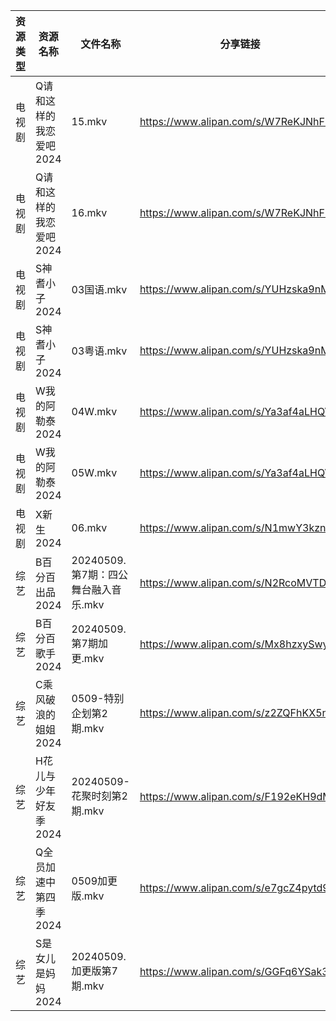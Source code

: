 | 资源类型 | 资源名称           | 文件名称                      | 分享链接                                 | 更新时间                |
| ---- | -------------- | ------------------------- | ------------------------------------ | ------------------- |
| 电视剧  | Q请和这样的我恋爱吧2024 | 15.mkv                    | https://www.alipan.com/s/W7ReKJNhFKS | 2024-05-09 09:16:05 |
| 电视剧  | Q请和这样的我恋爱吧2024 | 16.mkv                    | https://www.alipan.com/s/W7ReKJNhFKS | 2024-05-09 09:16:05 |
| 电视剧  | S神耆小子2024      | 03国语.mkv                  | https://www.alipan.com/s/YUHzska9nMA | 2024-05-09 09:16:08 |
| 电视剧  | S神耆小子2024      | 03粤语.mkv                  | https://www.alipan.com/s/YUHzska9nMA | 2024-05-09 09:16:08 |
| 电视剧  | W我的阿勒泰2024     | 04W.mkv                   | https://www.alipan.com/s/Ya3af4aLHQV | 2024-05-09 09:16:12 |
| 电视剧  | W我的阿勒泰2024     | 05W.mkv                   | https://www.alipan.com/s/Ya3af4aLHQV | 2024-05-09 09:16:11 |
| 电视剧  | X新生2024        | 06.mkv                    | https://www.alipan.com/s/N1mwY3kznmo | 2024-05-09 16:07:15 |
| 综艺   | B百分百出品2024     | 20240509.第7期：四公舞台融入音乐.mkv | https://www.alipan.com/s/N2RcoMVTDZC | 2024-05-09 16:07:38 |
| 综艺   | B百分百歌手2024     | 20240509.第7期加更.mkv        | https://www.alipan.com/s/Mx8hzxySwye | 2024-05-09 16:07:41 |
| 综艺   | C乘风破浪的姐姐2024   | 0509-特别企划第2期.mkv          | https://www.alipan.com/s/z2ZQFhKX5nR | 2024-05-09 16:07:45 |
| 综艺   | H花儿与少年好友季2024  | 20240509-花聚时刻第2期.mkv      | https://www.alipan.com/s/F192eKH9dMy | 2024-05-09 16:08:06 |
| 综艺   | Q全员加速中第四季2024  | 0509加更版.mkv               | https://www.alipan.com/s/e7gcZ4pytd9 | 2024-05-09 16:08:26 |
| 综艺   | S是女儿是妈妈2024    | 20240509.加更版第7期.mkv       | https://www.alipan.com/s/GGFq6YSak3R | 2024-05-09 16:08:33 |
